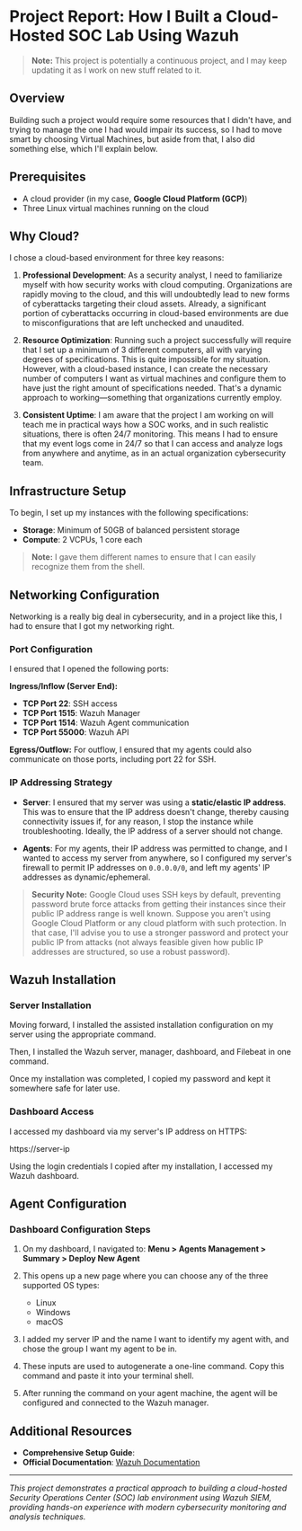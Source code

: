 # Project Report: How I Built a Cloud-Hosted SOC Lab Using Wazuh

> **Note:** This project is potentially a continuous project, and I may keep updating it as I work on new stuff related to it.

## Overview

Building such a project would require some resources that I didn't have, and trying to manage the one I had would impair its success, so I had to move smart by choosing Virtual Machines, but aside from that, I also did something else, which I'll explain below.

## Prerequisites

- A cloud provider (in my case, **Google Cloud Platform (GCP)**)
- Three Linux virtual machines running on the cloud

## Why Cloud?

I chose a cloud-based environment for three key reasons:

1. **Professional Development**: As a security analyst, I need to familiarize myself with how security works with cloud computing. Organizations are rapidly moving to the cloud, and this will undoubtedly lead to new forms of cyberattacks targeting their cloud assets. Already, a significant portion of cyberattacks occurring in cloud-based environments are due to misconfigurations that are left unchecked and unaudited.

2. **Resource Optimization**: Running such a project successfully will require that I set up a minimum of 3 different computers, all with varying degrees of specifications. This is quite impossible for my situation. However, with a cloud-based instance, I can create the necessary number of computers I want as virtual machines and configure them to have just the right amount of specifications needed. That's a dynamic approach to working—something that organizations currently employ.

3. **Consistent Uptime**: I am aware that the project I am working on will teach me in practical ways how a SOC works, and in such realistic situations, there is often 24/7 monitoring. This means I had to ensure that my event logs come in 24/7 so that I can access and analyze logs from anywhere and anytime, as in an actual organization cybersecurity team.

## Infrastructure Setup

To begin, I set up my instances with the following specifications:
- **Storage**: Minimum of 50GB of balanced persistent storage
- **Compute**: 2 VCPUs, 1 core each

> **Note:** I gave them different names to ensure that I can easily recognize them from the shell.

## Networking Configuration

Networking is a really big deal in cybersecurity, and in a project like this, I had to ensure that I got my networking right.

### Port Configuration

I ensured that I opened the following ports:

**Ingress/Inflow (Server End):**
- **TCP Port 22**: SSH access
- **TCP Port 1515**: Wazuh Manager
- **TCP Port 1514**: Wazuh Agent communication
- **TCP Port 55000**: Wazuh API

**Egress/Outflow:**
For outflow, I ensured that my agents could also communicate on those ports, including port 22 for SSH.

### IP Addressing Strategy

- **Server**: I ensured that my server was using a **static/elastic IP address**. This was to ensure that the IP address doesn't change, thereby causing connectivity issues if, for any reason, I stop the instance while troubleshooting. Ideally, the IP address of a server should not change.

- **Agents**: For my agents, their IP address was permitted to change, and I wanted to access my server from anywhere, so I configured my server's firewall to permit IP addresses on `0.0.0.0/0`, and left my agents' IP addresses as dynamic/ephemeral.

> **Security Note:** Google Cloud uses SSH keys by default, preventing password brute force attacks from getting their instances since their public IP address range is well known. Suppose you aren't using Google Cloud Platform or any cloud platform with such protection. In that case, I'll advise you to use a stronger password and protect your public IP from attacks (not always feasible given how public IP addresses are structured, so use a robust password).

## Wazuh Installation

### Server Installation

Moving forward, I installed the assisted installation configuration on my server using the appropriate command.

Then, I installed the Wazuh server, manager, dashboard, and Filebeat in one command.

Once my installation was completed, I copied my password and kept it somewhere safe for later use.

### Dashboard Access

I accessed my dashboard via my server's IP address on HTTPS:

https://server-ip

Using the login credentials I copied after my installation, I accessed my Wazuh dashboard.

## Agent Configuration

### Dashboard Configuration Steps

1. On my dashboard, I navigated to: **Menu > Agents Management > Summary > Deploy New Agent**

2. This opens up a new page where you can choose any of the three supported OS types:
   - Linux
   - Windows  
   - macOS

3. I added my server IP and the name I want to identify my agent with, and chose the group I want my agent to be in.

4. These inputs are used to autogenerate a one-line command. Copy this command and paste it into your terminal shell.

5. After running the command on your agent machine, the agent will be configured and connected to the Wazuh manager.

## Additional Resources

- **Comprehensive Setup Guide**: [](#)
- **Official Documentation**: [Wazuh Documentation](https://documentation.wazuh.com/)

---

*This project demonstrates a practical approach to building a cloud-hosted Security Operations Center (SOC) lab environment using Wazuh SIEM, providing hands-on experience with modern cybersecurity monitoring and analysis techniques.*
